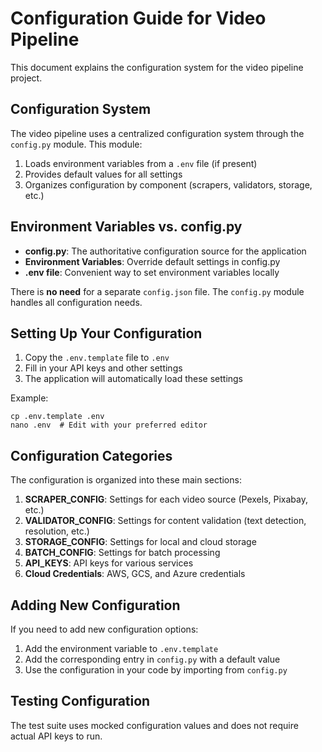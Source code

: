 # Configuration Guide for Video Pipeline

This document explains the configuration system for the video pipeline project.

## Configuration System

The video pipeline uses a centralized configuration system through the `config.py` module. This module:

1. Loads environment variables from a `.env` file (if present)
2. Provides default values for all settings
3. Organizes configuration by component (scrapers, validators, storage, etc.)

## Environment Variables vs. config.py

- **config.py**: The authoritative configuration source for the application
- **Environment Variables**: Override default settings in config.py
- **.env file**: Convenient way to set environment variables locally

There is **no need** for a separate `config.json` file. The `config.py` module handles all configuration needs.

## Setting Up Your Configuration

1. Copy the `.env.template` file to `.env`
2. Fill in your API keys and other settings
3. The application will automatically load these settings

Example:
```
cp .env.template .env
nano .env  # Edit with your preferred editor
```

## Configuration Categories

The configuration is organized into these main sections:

1. **SCRAPER_CONFIG**: Settings for each video source (Pexels, Pixabay, etc.)
2. **VALIDATOR_CONFIG**: Settings for content validation (text detection, resolution, etc.)
3. **STORAGE_CONFIG**: Settings for local and cloud storage
4. **BATCH_CONFIG**: Settings for batch processing
5. **API_KEYS**: API keys for various services
6. **Cloud Credentials**: AWS, GCS, and Azure credentials

## Adding New Configuration

If you need to add new configuration options:

1. Add the environment variable to `.env.template`
2. Add the corresponding entry in `config.py` with a default value
3. Use the configuration in your code by importing from `config.py`

## Testing Configuration

The test suite uses mocked configuration values and does not require actual API keys to run.
